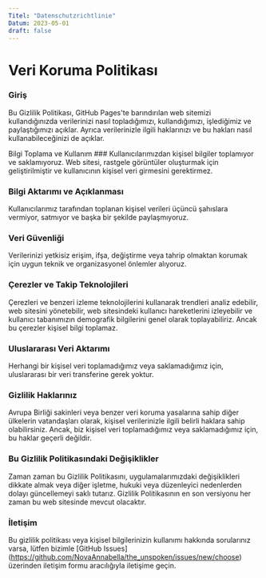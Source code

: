 ```yaml
---
Titel: "Datenschutzrichtlinie"
Datum: 2023-05-01
draft: false
---
```



# Veri Koruma Politikası



### Giriş

Bu Gizlilik Politikası, GitHub Pages'te barındırılan web sitemizi kullandığınızda verilerinizi nasıl topladığımızı, kullandığımızı, işlediğimiz ve paylaştığımızı açıklar. Ayrıca verilerinizle ilgili haklarınızı ve bu hakları nasıl kullanabileceğinizi de açıklar.

Bilgi Toplama ve Kullanım ###
Kullanıcılarımızdan kişisel bilgiler toplamıyor ve saklamıyoruz. Web sitesi, rastgele görüntüler oluşturmak için geliştirilmiştir ve kullanıcının kişisel veri girmesini gerektirmez.

### Bilgi Aktarımı ve Açıklanması

Kullanıcılarımız tarafından toplanan kişisel verileri üçüncü şahıslara vermiyor, satmıyor ve başka bir şekilde
paylaşmıyoruz.

### Veri Güvenliği

Verilerinizi yetkisiz erişim, ifşa, değiştirme veya tahrip olmaktan korumak için uygun teknik ve organizasyonel
önlemler alıyoruz.

### Çerezler ve Takip Teknolojileri

Çerezleri ve benzeri izleme teknolojilerini kullanarak trendleri analiz edebilir, web sitesini yönetebilir, web
sitesindeki kullanıcı hareketlerini izleyebilir ve kullanıcı tabanımızın demografik bilgilerini genel olarak
toplayabiliriz. Ancak bu çerezler kişisel bilgi toplamaz.

### Uluslararası Veri Aktarımı


Herhangi bir kişisel veri toplamadığımız veya saklamadığımız için, uluslararası bir veri transferine gerek yoktur.

### Gizlilik Haklarınız

Avrupa Birliği sakinleri veya benzer veri koruma yasalarına sahip diğer ülkelerin vatandaşları olarak, kişisel
verilerinizle ilgili belirli haklara sahip olabilirsiniz. Ancak, biz kişisel veri toplamadığımız veya saklamadığımız
için, bu haklar geçerli değildir.

### Bu Gizlilik Politikasındaki Değişiklikler

Zaman zaman bu Gizlilik Politikasını, uygulamalarımızdaki değişiklikleri dikkate almak veya diğer işletme, hukuki veya
düzenleyici nedenlerden dolayı güncellemeyi saklı tutarız. Gizlilik Politikasının en son versiyonu her zaman bu web
sitesinde mevcut olacaktır.

### İletişim

Bu gizlilik politikası veya kişisel bilgilerinizin kullanımı hakkında sorularınız varsa, lütfen bizimle [GitHub Issues] (https://github.com/NovaAnnabella/the_unspoken/issues/new/choose) üzerinden iletişim formu aracılığıyla iletişime geçin.


